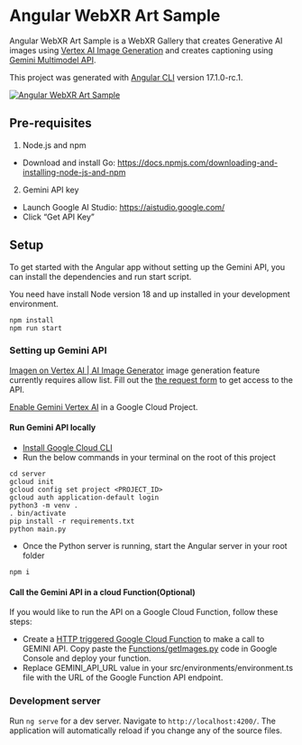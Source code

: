 # Angular WebXR Art Sample


Angular WebXR Art Sample is a WebXR Gallery that creates Generative AI images using [Vertex AI Image Generation](https://cloud.google.com/vertex-ai/generative-ai/docs/image/overview) and creates captioning using [Gemini Multimodel API](https://cloud.google.com/vertex-ai/generative-ai/docs/multimodal/overview#multimodal_models).

This project was generated with [Angular CLI](https://github.com/angular/angular-cli) version 17.1.0-rc.1.

[![Angular WebXR Art Sample](http://img.youtube.com/vi/B-k8ZNVM-F4/0.jpg)](https://youtu.be/B-k8ZNVM-F4)

## Pre-requisites

1. Node.js and npm
  * Download and install Go: https://docs.npmjs.com/downloading-and-installing-node-js-and-npm
2. Gemini API key
  * Launch Google AI Studio: https://aistudio.google.com/
  * Click “Get API Key”

## Setup


To get started with the Angular app without setting up the Gemini API, you can install the dependencies and run start script. 

You need have install Node version 18 and up installed in your development environment.

```
npm install
npm run start
```

### Setting up Gemini API

[Imagen on Vertex AI | AI Image Generator](https://cloud.google.com/vertex-ai/generative-ai/docs/image/overview#feature-launch-stage) image generation feature currently requires allow list. Fill out the [the request form](https://docs.google.com/forms/d/1cqt9padvfMgqn23W5FMPTqh7bW1KLkEOsC5G6uC-uuM/viewform) to get access to the API.

[Enable Gemini Vertex AI](https://console.cloud.google.com/vertex-ai/generative/multimodal/create/text?model=gemini-1.5-pro-preview-0409) in a Google Cloud Project.


#### Run Gemini API locally

- [Install Google Cloud CLI](https://cloud.google.com/sdk/docs/install)
- Run the below commands in your terminal on the root of this project

```
cd server
gcloud init
gcloud config set project <PROJECT_ID>
gcloud auth application-default login
python3 -m venv .
. bin/activate
pip install -r requirements.txt
python main.py
```

- Once the Python server is running, start the Angular server in your root folder

```
npm i
```

#### Call the Gemini API in a cloud Function(Optional)

If you would like to run the API on a Google Cloud Function, follow these steps:

- Create a [HTTP triggered Google Cloud Function](https://cloud.google.com/functions/docs/writing/write-http-functions#http-example-python) to make a call to GEMINI API. Copy paste the [Functions/getImages.py](Functions/getImages.py) code in Google Console and deploy your function.
- Replace GEMINI_API_URL value in your src/environments/environment.ts file with the URL of the Google Function API endpoint.


### Development server

Run `ng serve` for a dev server. Navigate to `http://localhost:4200/`. The application will automatically reload if you change any of the source files.

